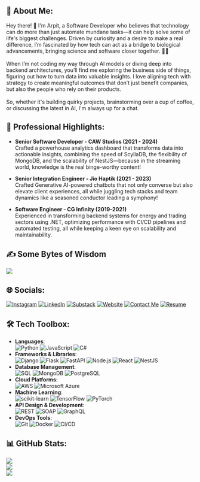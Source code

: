 ## 💫 About Me:
Hey there! 👋 I'm Arpit, a Software Developer who believes that technology can do more than just automate mundane tasks—it can help solve some of life's biggest challenges. Driven by curiosity and a desire to make a real difference, I’m fascinated by how tech can act as a bridge to biological advancements, bringing science and software closer together. 🧬🔧<br><br>When I’m not coding my way through AI models or diving deep into backend architectures, you’ll find me exploring the business side of things, figuring out how to turn data into valuable insights. I love aligning tech with strategy to create meaningful outcomes that don’t just benefit companies, but also the people who rely on their products.<br><br>So, whether it's building quirky projects, brainstorming over a cup of coffee, or discussing the latest in AI, I'm always up for a chat.

## 🌟 Professional Highlights:
- **Senior Software Developer - CAW Studios (2021 - 2024)**<br>
Crafted a powerhouse analytics dashboard that transforms data into actionable insights, combining the speed of ScyllaDB, the flexibility of MongoDB, and the scalability of NestJS—because in the streaming world, knowledge is the real binge-worthy content!

- **Senior Integration Engineer - Jio Haptik (2021 - 2023)**<br>
Crafted Generative AI-powered chatbots that not only converse but also elevate client experiences, all while juggling tech stacks and team dynamics like a seasoned conductor leading a symphony!

- **Software Engineer - CG Infinity (2019-2021)**<br>
Experienced in transforming backend systems for energy and trading sectors using .NET, optimizing performance with CI/CD pipelines and automated testing, all while keeping a keen eye on scalability and maintainability.

## ✍️ Some Bytes of Wisdom
![](https://quotes-github-readme.vercel.app/api?type=horizontal&theme=radical)

## 🌐 Socials:
[![Instagram](https://img.shields.io/badge/Instagram-%23E4405F.svg?logo=Instagram&logoColor=white)](https://www.instagram.com/arpitdave_2801/) [![LinkedIn](https://img.shields.io/badge/LinkedIn-%230077B5.svg?logo=linkedin&logoColor=white)](https://www.linkedin.com/in/arpit-dave/) [![Substack](https://img.shields.io/badge/Substack-%23FF6719.svg?logo=Substack&logoColor=white)](https://arpitdave.substack.com/) [![Website](https://img.shields.io/badge/Website-%23000000.svg?logo=About.me&logoColor=white)](https://davearpit.github.io/) [![Contact Me](https://img.shields.io/badge/Contact%20Me-%23EA4335.svg?logo=gmail&logoColor=white)](mailto:arpitdave321@gmail.com) [![Resume](https://img.shields.io/badge/Resume-%234B8BBE.svg?logo=Google&logoColor=white)](https://drive.google.com/file/d/1o-zTkz0hxHQ0HRq8I9X_Brl5-QNOpkY-/view?usp=drive_link)

## 🛠️ Tech Toolbox:
- **Languages**:  
![Python](https://img.shields.io/badge/python-3670A0?style=for-the-badge&logo=python&logoColor=ffdd54) ![JavaScript](https://img.shields.io/badge/javascript-f7df1e?style=for-the-badge&logo=javascript&logoColor=black) ![C#](https://img.shields.io/badge/C%23-239120?style=for-the-badge&logo=csharp&logoColor=white)  
- **Frameworks & Libraries**:  
![Django](https://img.shields.io/badge/django-092E20?style=for-the-badge&logo=django&logoColor=white) ![Flask](https://img.shields.io/badge/flask-000000?style=for-the-badge&logo=flask&logoColor=white) ![FastAPI](https://img.shields.io/badge/FastAPI-005571?style=for-the-badge&logo=fastapi&logoColor=white) ![Node.js](https://img.shields.io/badge/Node.js-8CC84B?style=for-the-badge&logo=node.js&logoColor=white) ![React](https://img.shields.io/badge/react-61DAFB?style=for-the-badge&logo=react&logoColor=black) ![NestJS](https://img.shields.io/badge/NestJS-E0234E?style=for-the-badge&logo=nestjs&logoColor=white)  
- **Database Management**:  
![SQL](https://img.shields.io/badge/SQL-003B57?style=for-the-badge&logo=MySQL&logoColor=white) ![MongoDB](https://img.shields.io/badge/MongoDB-47A248?style=for-the-badge&logo=mongodb&logoColor=white) ![PostgreSQL](https://img.shields.io/badge/PostgreSQL-336791?style=for-the-badge&logo=postgresql&logoColor=white)  
- **Cloud Platforms**:  
![AWS](https://img.shields.io/badge/Amazon%20AWS-232F3E?style=for-the-badge&logo=amazonaws&logoColor=white) ![Microsoft Azure](https://img.shields.io/badge/Microsoft%20Azure-0078D4?style=for-the-badge&logo=microsoftazure&logoColor=white)  
- **Machine Learning**:  
![scikit-learn](https://img.shields.io/badge/scikit--learn-F7931E?style=for-the-badge&logo=scikit-learn&logoColor=white) ![TensorFlow](https://img.shields.io/badge/TensorFlow-FF6F20?style=for-the-badge&logo=tensorflow&logoColor=white)   ![PyTorch](https://img.shields.io/badge/PyTorch-EE4C2C?style=for-the-badge&logo=pytorch&logoColor=white)  
- **API Design & Development**:  
![REST](https://img.shields.io/badge/REST-00ADEF?style=for-the-badge&logo=rest&logoColor=white) ![SOAP](https://img.shields.io/badge/SOAP-000000?style=for-the-badge&logo=soap&logoColor=white) ![GraphQL](https://img.shields.io/badge/GraphQL-E10098?style=for-the-badge&logo=graphql&logoColor=white)  
- **DevOps Tools**:  
![Git](https://img.shields.io/badge/Git-F05032?style=for-the-badge&logo=git&logoColor=white) ![Docker](https://img.shields.io/badge/Docker-2496ED?style=for-the-badge&logo=docker&logoColor=white) ![CI/CD](https://img.shields.io/badge/CI%2FCD-5A67D8?style=for-the-badge&logo=circleci&logoColor=white)  

## 📊 GitHub Stats:
![](https://github-readme-stats.vercel.app/api?username=davearpit&theme=radical&hide_border=false&include_all_commits=false&count_private=false)<br/>
![](https://github-readme-streak-stats.herokuapp.com/?user=davearpit&theme=radical&hide_border=false)<br/>
![](https://github-readme-stats.vercel.app/api/top-langs/?username=davearpit&theme=radical&hide_border=false&include_all_commits=false&count_private=false&layout=compact)
